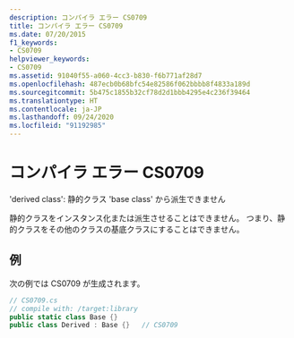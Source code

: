 ```yaml
---
description: コンパイラ エラー CS0709
title: コンパイラ エラー CS0709
ms.date: 07/20/2015
f1_keywords:
- CS0709
helpviewer_keywords:
- CS0709
ms.assetid: 91040f55-a060-4cc3-b830-f6b771af28d7
ms.openlocfilehash: 487ecb0b68bfc54e82586f062bbbb8f4833a189d
ms.sourcegitcommit: 5b475c1855b32cf78d2d1bbb4295e4c236f39464
ms.translationtype: HT
ms.contentlocale: ja-JP
ms.lasthandoff: 09/24/2020
ms.locfileid: "91192985"
---
```

# <a name="compiler-error-cs0709"></a>コンパイラ エラー CS0709

'derived class': 静的クラス 'base class' から派生できません  
  
 静的クラスをインスタンス化または派生させることはできません。 つまり、静的クラスをその他のクラスの基底クラスにすることはできません。  
  
## <a name="example"></a>例  

 次の例では CS0709 が生成されます。  
  
```csharp  
// CS0709.cs  
// compile with: /target:library  
public static class Base {}  
public class Derived : Base {}   // CS0709  
```
